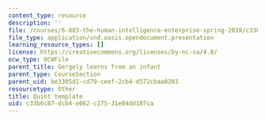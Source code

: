 ```yaml
---
content_type: resource
description: ''
file: /courses/6-803-the-human-intelligence-enterprise-spring-2019/c33b6c87dcb4e062c17531e04dd187ca_6.803_quint_template.odp
file_type: application/vnd.oasis.opendocument.presentation
learning_resource_types: []
license: https://creativecommons.org/licenses/by-nc-sa/4.0/
ocw_type: OCWFile
parent_title: Gergely learns from an infant
parent_type: CourseSection
parent_uid: be3305d1-cd79-ceef-2cb4-d572cbaa0203
resourcetype: Other
title: Quint template
uid: c33b6c87-dcb4-e062-c175-31e04dd187ca
---
```

